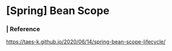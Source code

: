 # [Spring] Bean Scope





### | Reference 

https://taes-k.github.io/2020/06/14/spring-bean-scope-lifecycle/

